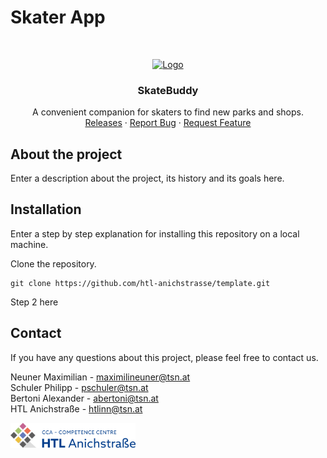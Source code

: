 # Skater App

<br/>
<p align="center">
  <a href="https://htl-anichstrasse.tirol">
    <img src=".github/logo.svg" alt="Logo" width="100" height="100">
  </a>

  <h3 align="center">SkateBuddy</h3>

  <p align="center">
    A convenient companion for skaters to find new parks and shops.
    <br/>
    <a href="https://github.com/htl-anichstrasse/template/releases">Releases</a>
    ·
    <a href="https://github.com/htl-anichstrasse/template/issues">Report Bug</a>
    ·
    <a href="https://github.com/htl-anichstrasse/template/issues">Request Feature</a>
  </p>
</p>

## About the project

Enter a description about the project, its history and its goals here.

## Installation

Enter a step by step explanation for installing this repository on a local machine.

Clone the repository.

```
git clone https://github.com/htl-anichstrasse/template.git
```

Step 2 here

## Contact

If you have any questions about this project, please feel free to contact us.

Neuner Maximilian - maximilineuner@tsn.at<br>
Schuler Philipp - pschuler@tsn.at<br>
Bertoni Alexander - abertoni@tsn.at<br>
HTL Anichstraße - htlinn@tsn.at

<a href="https://htl-anichstrasse.tirol" target="_blank"><img src=".github/htl-anichstrasse-logo.svg" width="200px"></a>
